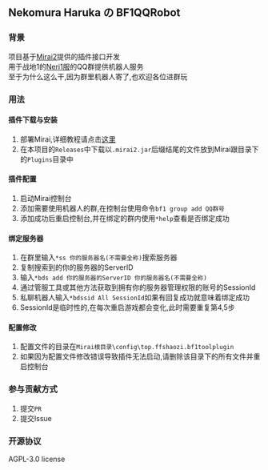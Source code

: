 ## Nekomura Haruka の BF1QQRobot
### 背景
项目基于[Mirai2](https://github.com/mamoe/mirai)提供的插件接口开发<br>
用于战地1的[Neri1服](http://qm.qq.com/cgi-bin/qm/qr?_wv=1027&k=a0qodGbq0pxTsrTgrOUUDLBr3Yb8R1Sc&authKey=JJRLQ7z8TTgfhsRuiJj0N5la1%2BMpugQbQct5bxbN4WJDvbwTaAgMYk9TvnfmVAXK&noverify=0&group_code=702474262)的QQ群提供机器人服务<br>
至于为什么这么干,因为群里机器人寄了,也欢迎各位进群玩
### 用法
#### 插件下载与安装
1. 部署Mirai,详细教程请点击[这里](https://github.com/mamoe/mirai/blob/dev/docs/UserManual.md)
2. 在本项目的```Releases```中下载以```.mirai2.jar```后缀结尾的文件放到Mirai跟目录下的```Plugins```目录中
#### 插件配置
1. 启动Mirai控制台
2. 添加需要使用机器人的群,在控制台使用命令```bf1 group add QQ群号```
3. 添加成功后重启控制台,并在绑定的群内使用```*help```查看是否绑定成功
#### 绑定服务器
1. 在群里输入```*ss 你的服务器名(不需要全称)```搜索服务器
2. 复制搜索到的你的服务器的ServerID
3. 输入```*bds add 你的服务器的ServerID 你的服务器名(不需要全称)```
4. 通过管服工具或其他方法获取到拥有你的服务器管理权限的账号的SessionId
5. 私聊机器人输入```*bdssid All SessionId```如果有回复成功就意味着绑定成功
6. SessionId是临时性的,在每次重启游戏都会变化,此时需要重复第4,5步
 #### 配置修改
1. 配置文件的目录在```Mirai根目录\config\top.ffshaozi.bf1toolplugin```
2. 如果因为配置文件修改错误导致插件无法启动,请删除该目录下的所有文件并重启控制台
### 参与贡献方式
1. 提交```PR```
2. 提交Issue
### 开源协议
AGPL-3.0 license
